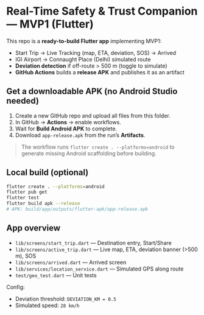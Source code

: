 
# Real-Time Safety & Trust Companion — MVP1 (Flutter)

This repo is a **ready-to-build Flutter app** implementing MVP1:
- Start Trip → Live Tracking (map, ETA, deviation, SOS) → Arrived
- IGI Airport → Connaught Place (Delhi) simulated route
- **Deviation detection** if off-route > 500 m (toggle to simulate)
- **GitHub Actions** builds a **release APK** and publishes it as an artifact

## Get a downloadable APK (no Android Studio needed)
1. Create a new GitHub repo and upload all files from this folder.
2. In GitHub → **Actions** → enable workflows.
3. Wait for **Build Android APK** to complete.
4. Download `app-release.apk` from the run’s **Artifacts**.

> The workflow runs `flutter create . --platforms=android` to generate missing Android scaffolding before building.

## Local build (optional)
```bash
flutter create . --platforms=android
flutter pub get
flutter test
flutter build apk --release
# APK: build/app/outputs/flutter-apk/app-release.apk
```

## App overview
- `lib/screens/start_trip.dart` — Destination entry, Start/Share
- `lib/screens/active_trip.dart` — Live map, ETA, deviation banner (>500 m), SOS
- `lib/screens/arrived.dart` — Arrived screen
- `lib/services/location_service.dart` — Simulated GPS along route
- `test/geo_test.dart` — Unit tests

Config:
- Deviation threshold: `DEVIATION_KM = 0.5`
- Simulated speed: `28 km/h`
